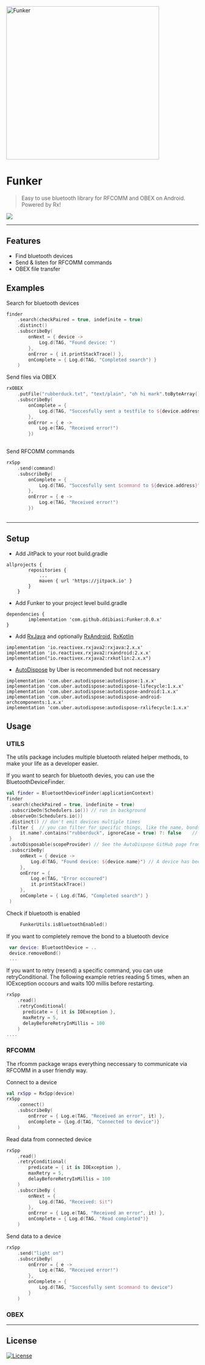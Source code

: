 <img src="https://www.dibiasi.nl/img/funker.png" title="Funker" width="400" height="400">

# Funker

> Easy to use bluetooth library for RFCOMM and OBEX on Android. Powered by Rx!


[![](https://jitpack.io/v/ddibiasi/Funker.svg)](https://jitpack.io/#ddibiasi/Funker)


---

## Features
- Find bluetooth devices
- Send & listen for RFCOMM commands
- OBEX file transfer

## Examples

Search for bluetooth devices
```kotlin
finder
    .search(checkPaired = true, indefinite = true)
    .distinct()
    .subscribeBy(
        onNext = { device ->
            Log.d(TAG, "Found device: ")
        },
        onError = { it.printStackTrace() },
        onComplete = { Log.d(TAG, "Completed search") }
    )
```

Send files via OBEX
```kotlin
rxOBEX
    .putFile("rubberduck.txt", "text/plain", "oh hi mark".toByteArray(), "test")
    .subscribeBy(
        onComplete = {
            Log.d(TAG, "Succesfully sent a testfile to ${device.address}")
        },
        onError = { e ->
            Log.e(TAG, "Received error!")
        })
    
```

Send RFCOMM commands
```kotlin
rxSpp
    .send(command)
    .subscribeBy(
        onComplete = {
            Log.d(TAG, "Succesfully sent $command to ${device.address}")
        },
        onError = { e ->
            Log.e(TAG, "Received error!")
        })
        
```

---

## Setup

- Add JitPack to your root build.gradle

```
allprojects {
 		repositories {
 			...
 			maven { url 'https://jitpack.io' }
 		}
 	}
```
- Add Funker to your project level build.gradle
```
dependencies {
        implementation 'com.github.ddibiasi:Funker:0.0.x'
}
```

- Add [RxJava](https://github.com/ReactiveX/RxJava) and optionally [RxAndroid](https://github.com/ReactiveX/RxAndroid), [RxKotlin](https://github.com/ReactiveX/RxKotlin)
```
implementation 'io.reactivex.rxjava2:rxjava:2.x.x'
implementation 'io.reactivex.rxjava2:rxandroid:2.x.x'
implementation("io.reactivex.rxjava2:rxkotlin:2.x.x")
```

- [AutoDispose](https://github.com/uber/AutoDispose) by Uber is recommended but not necessary
```
implementation 'com.uber.autodispose:autodispose:1.x.x'
implementation 'com.uber.autodispose:autodispose-lifecycle:1.x.x'
implementation 'com.uber.autodispose:autodispose-android:1.x.x'
implementation 'com.uber.autodispose:autodispose-android-archcomponents:1.x.x'
implementation 'com.uber.autodispose:autodispose-rxlifecycle:1.x.x'
```


## Usage
### UTILS
The utils package includes multiple bluetooth related helper methods, to make your life as a developer easier.

If you want to search for bluetooth devies, you can use the BluetoothDeviceFinder.
```kotlin
val finder = BluetoothDeviceFinder(applicationContext)
finder
 .search(checkPaired = true, indefinite = true)
 .subscribeOn(Schedulers.io()) // run in background
 .observeOn(Schedulers.io())
 .distinct() // don't emit devices multiple times
 .filter {  // you can filter for specific things, like the name, bondstate, address, etc..
     it.name?.contains("rubberduck", ignoreCase = true) ?: false    // will only emit devices with the string "rubberduck" in them
 }
 .autoDisposable(scopeProvider) // See the AutoDispose GitHub page from Uber
 .subscribeBy(
     onNext = { device ->
         Log.d(TAG, "Found device: ${device.name}") // A device has been found
     },
     onError = {
         Log.e(TAG, "Error occoured")
         it.printStackTrace()
     },
     onComplete = { Log.d(TAG, "Completed search") }
 )
```

Check if bluetooth is enabled
```kotlin
     FunkerUtils.isBluetoothEnabled()
```

If you want to completely remove the bond to a bluetooth device
```kotlin
 var device: BluetoothDevice = ..
 device.removeBond()
 ...
```

If you want to retry (resend) a specific command, you can use retryConditional.
The following example retries reading 5 times, when an IOException occours and waits 100 millis before restarting.
```kotlin
rxSpp
    .read()
    .retryConditional(
      predicate = { it is IOException },
      maxRetry = 5,
      delayBeforeRetryInMillis = 100
    )
....
```

### RFCOMM
The rfcomm package wraps everything neccessary to communicate via RFCOMM in a user friendly way.

Connect to a device
```kotlin
val rxSpp = RxSpp(device)
rxSpp
    .connect()
    .subscribeBy(
        onError = { Log.e(TAG, "Received an error", it) },
        onComplete = {Log.d(TAG, "Connected to device")}
    )
```


Read data from connected device
```kotlin
rxSpp
    .read()
    .retryConditional(
        predicate = { it is IOException },
        maxRetry = 5,
        delayBeforeRetryInMillis = 100
    )
    .subscribeBy (
        onNext = {
            Log.d(TAG, "Received: $it")
        },
        onError = { Log.e(TAG, "Received an error", it) },
        onComplete = { Log.d(TAG, "Read completed")}
    )
```

Send data to a device
```kotlin
rxSpp
    .send("light on")
    .subscribeBy(
        onError = { e ->
            Log.e(TAG, "Received error!")
        },
        onComplete = {
            Log.d(TAG, "Succesfully sent $command to device")
        }
    )
```
### OBEX

---

## License

[![License](http://img.shields.io/:license-mit-blue.svg?style=flat-square)](http://badges.mit-license.org)
